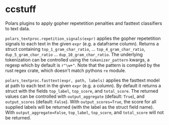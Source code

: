 # ccstuff

Polars plugins to apply gopher repetetition penalties and fasttext classifiers to text data.

`polars_textproc.repetition_signals(expr)` applies the gopher repetetition signals to each text in the given `expr` (e.g. a dataframe column).
Returns a struct containing `top_1_gram_char_ratio`, ... `top_4_gram_char_ratio`, `dup_5_gram_char_ratio` ... `dup_10_gram_char_ratio`.
The underlying tokenization can be controlled using the `tokenizer_pattern` kwargs, a regexp which by default is `r"\w+"`.
Note that the pattern is compiled by the rust regex crate, which doesn't match pythons `re` module.

`polars_textproc.fasttext(expr, path, labels)` applies the fasttext model at path to each text in the given `expr` (e.g. a column). By default
it returns a struct with the fields `top_label`, `top_score`, and `total_score`. 
The returned values can be controlled with `output_aggregate` (default: `True`), and `output_scores` (default: `False`). 
With `output_scores=True`, the score for all supplied labels will be returned (with the label as the struct field name). 
With `output_aggregate=False`, `top_label`, `top_score`, and `total_score` will not be returned.
